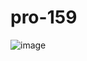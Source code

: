 # pro-159
![image](https://user-images.githubusercontent.com/72507845/172052435-5d91c8d4-7216-4ab4-9725-1b4d4434d960.png)
